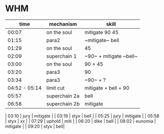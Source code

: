 # WHM
| time | mechanism | skill |
|---|---|---|
| 00:07 | on the soul  | mitigate 90 45 |
| 01:15 | para2  | ~mitigate~ bell |
| 01:29 | on the soul  | 45 |
| 02:09 | superchain 1 | ~90~ + mitigate ~bell~ |
| 03:00 | on the soul  | 90 + 45 |
| 03:20 | para3  | 90 |
| 03:34 | para3 | ~90~ + ? |
| 04:52 - 05:14 | limit cut | mitigate + bell + 90 |
| 05:57 | superchain 2a | bell |
| 06:58 | superchain 2b | mitigate |



| 03:10 | jury  | mitigate |
| 03:19 | styx  | bell |
| 05:25 | jury | mitigate |
| 05:58 | styx     | xx |
| 07:29 | uphold | miti |
| 06:20 | dike     | bell |
| 08:02 | eunomia  | mitigate |
| 09:20 | styx     | bell|
